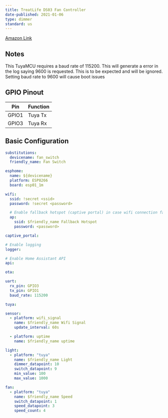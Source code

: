 ```yaml
---
title: TreatLife DS03 Fan Controller
date-published: 2021-01-06
type: dimmer
standard: us
---
```


[Amazon Link](https://amzn.to/3aOfMcG)

## Notes

This TuyaMCU requires a baud rate of 115200. This will generate a error in the log saying 9600 is requested. This is to be expected and will be ignored. Setting baud rate to 9600 will cause boot issues

## GPIO Pinout

| Pin   | Function |
| ----- | -------- |
| GPIO1 | Tuya Tx  |
| GPIO3 | Tuya Rx  |

## Basic Configuration

```yaml
substitutions:
  devicename: fan_switch
  friendly_name: Fan Switch

esphome:
  name: ${devicename}
  platform: ESP8266
  board: esp01_1m

wifi:
  ssid: !secret <ssid>
  password: !secret <password>

  # Enable fallback hotspot (captive portal) in case wifi connection fails
  ap:
    ssid: $friendly_name Fallback Hotspot
    password: <password>

captive_portal:

# Enable logging
logger:

# Enable Home Assistant API
api:

ota:

uart:
  rx_pin: GPIO3
  tx_pin: GPIO1
  baud_rate: 115200

tuya:

sensor:
  - platform: wifi_signal
    name: $friendly_name Wifi Signal
    update_interval: 60s

  - platform: uptime
    name: $friendly_name uptime

light:
  - platform: "tuya"
    name: $friendly_name Light
    dimmer_datapoint: 10
    switch_datapoint: 9
    min_value: 100
    max_value: 1000

fan:
  - platform: "tuya"
    name: $friendly_name Speed
    switch_datapoint: 1
    speed_datapoint: 3
    speed_count: 4
```
